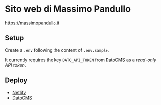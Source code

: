 # Sito web di Massimo Pandullo

https://massimopandullo.it

## Setup

Create a `.env` following the content of `.env.sample`.

It currently requires the key `DATO_API_TOKEN` from [DatoCMS](https://massimo-pandullo.admin.datocms.com/admin/access_tokens) as a _read-only API token_.

## Deploy

- [Netlify](https://app.netlify.com/sites/massimopandullo)
- [DatoCMS](https://massimo-pandullo.admin.datocms.com)
